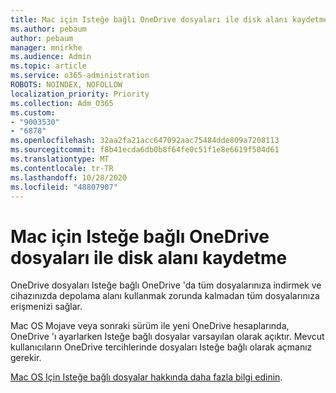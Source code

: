 ```yaml
---
title: Mac için Isteğe bağlı OneDrive dosyaları ile disk alanı kaydetme
ms.author: pebaum
author: pebaum
manager: mnirkhe
ms.audience: Admin
ms.topic: article
ms.service: o365-administration
ROBOTS: NOINDEX, NOFOLLOW
localization_priority: Priority
ms.collection: Adm_O365
ms.custom:
- "9003530"
- "6878"
ms.openlocfilehash: 32aa2fa21acc647092aac75484dde809a7208113
ms.sourcegitcommit: f8b41ecda6db0b8f64fe0c51f1e8e6619f504d61
ms.translationtype: MT
ms.contentlocale: tr-TR
ms.lasthandoff: 10/28/2020
ms.locfileid: "48807907"
---
```

# <a name="save-disk-space-with-onedrive-files-on-demand-for-mac"></a>Mac için Isteğe bağlı OneDrive dosyaları ile disk alanı kaydetme

OneDrive dosyaları Isteğe bağlı OneDrive 'da tüm dosyalarınıza indirmek ve cihazınızda depolama alanı kullanmak zorunda kalmadan tüm dosyalarınıza erişmenizi sağlar.  

Mac OS Mojave veya sonraki sürüm ile yeni OneDrive hesaplarında, OneDrive 'ı ayarlarken Isteğe bağlı dosyalar varsayılan olarak açıktır. Mevcut kullanıcıların OneDrive tercihlerinde dosyaları Isteğe bağlı olarak açmanız gerekir.  

[Mac OS Için Isteğe bağlı dosyalar hakkında daha fazla bilgi edinin](https://support.microsoft.com/office/529f6d53-e572-4922-a585-e7a318c135f0).
